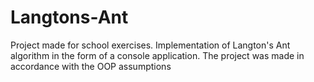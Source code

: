 # Langtons-Ant

Project made for school exercises. Implementation of Langton's Ant algorithm in the form of a console application. 
The project was made in accordance with the OOP assumptions
